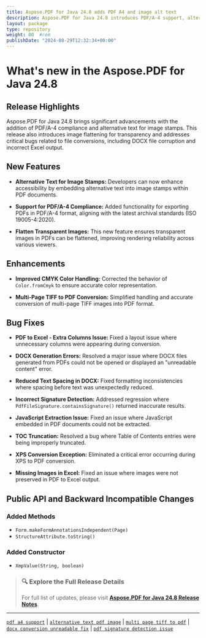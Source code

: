 ```yaml
---
title: Aspose.PDF for Java 24.8 adds PDF A4 and image alt text
description: Aspose.PDF for Java 24.8 introduces PDF/A-4 support, alternative text for image stamps, and key fixes for DOCX and Excel conversion issues.
layout: package
type: repository
weight: 00	#rem
publishDate: "2024-08-29T12:32:34+00:00"
---
```


# What's new in the Aspose.PDF for Java 24.8

## Release Highlights

Aspose.PDF for Java 24.8 brings significant advancements with the addition of PDF/A-4 compliance and alternative text for image stamps. This release also introduces image flattening for transparency and addresses critical bugs related to file conversions, including DOCX file corruption and incorrect Excel output.

## New Features

- **Alternative Text for Image Stamps:**
  Developers can now enhance accessibility by embedding alternative text into image stamps within PDF documents.

- **Support for PDF/A-4 Compliance:**
  Added functionality for exporting PDFs in PDF/A-4 format, aligning with the latest archival standards (ISO 19005-4:2020).

- **Flatten Transparent Images:**
  This new feature ensures transparent images in PDFs can be flattened, improving rendering reliability across various viewers.

## Enhancements

- **Improved CMYK Color Handling:**
  Corrected the behavior of `Color.fromCmyk` to ensure accurate color representation.

- **Multi-Page TIFF to PDF Conversion:**
  Simplified handling and accurate conversion of multi-page TIFF images into PDF format.

## Bug Fixes

- **PDF to Excel - Extra Columns Issue:**
  Fixed a layout issue where unnecessary columns were appearing during conversion.

- **DOCX Generation Errors:**
  Resolved a major issue where DOCX files generated from PDFs could not be opened or displayed an "unreadable content" error.

- **Reduced Text Spacing in DOCX:**
  Fixed formatting inconsistencies where spacing before text was unexpectedly reduced.

- **Incorrect Signature Detection:**
  Addressed regression where `PdfFileSignature.containsSignature()` returned inaccurate results.

- **JavaScript Extraction Issue:**
  Fixed an issue where JavaScript embedded in PDF documents could not be extracted.

- **TOC Truncation:**
  Resolved a bug where Table of Contents entries were being improperly truncated.

- **XPS Conversion Exception:**
  Eliminated a critical error occurring during XPS to PDF conversion.

- **Missing Images in Excel:**
  Fixed an issue where images were not preserved in PDF to Excel output.

## Public API and Backward Incompatible Changes

### Added Methods

- `Form.makeFormAnnotationsIndependent(Page)`
- `StructureAttribute.toString()`

### Added Constructor

- `XmpValue(String, boolean)`

> ### 🔍 Explore the Full Release Details
>
> For full list of updates, please visit **[Aspose.PDF for Java 24.8 Release Notes](https://releases.aspose.com/pdf/java/release-notes/2024/aspose-pdf-for-java-24-8-release-notes/)**.

---

[`pdf a4 support`](https://search.aspose.com/q/pdf-a4-support.html) | [`alternative text pdf image`](https://search.aspose.com/q/alternative-text-pdf-image.html) | [`multi page tiff to pdf`](https://search.aspose.com/q/multi-page-tiff-to-pdf.html) | [`docx conversion unreadable fix`](https://search.aspose.com/q/docx-conversion-unreadable-fix.html) | [`pdf signature detection issue`](https://search.aspose.com/q/pdf-signature-detection-issue.html)
